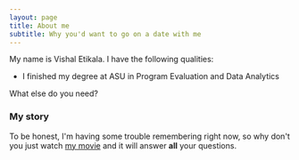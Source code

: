 ```yaml
---
layout: page
title: About me
subtitle: Why you'd want to go on a date with me
---
```


My name is Vishal Etikala. I have the following qualities:

- I finished my degree at ASU in Program Evaluation and Data Analytics 

What else do you need?

### My story

To be honest, I'm having some trouble remembering right now, so why don't you just watch [my movie](https://en.wikipedia.org/wiki/Kung_Fu_Panda) and it will answer **all** your questions.
